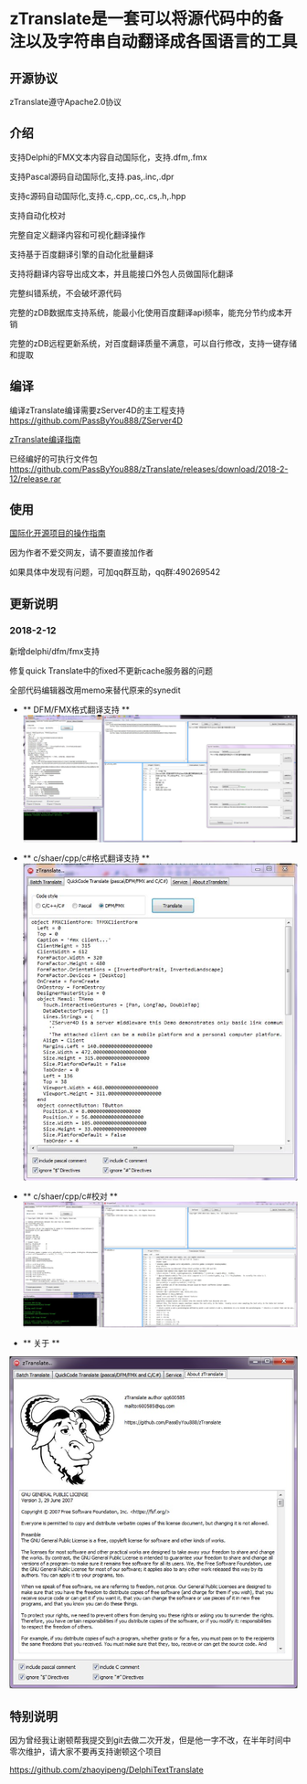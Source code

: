 # zTranslate是一套可以将源代码中的备注以及字符串自动翻译成各国语言的工具

## 开源协议

zTranslate遵守Apache2.0协议




## 介绍

支持Delphi的FMX文本内容自动国际化，支持.dfm,.fmx

支持Pascal源码自动国际化,支持.pas,.inc,.dpr

支持c源码自动国际化,支持.c,.cpp,.cc,.cs,.h,.hpp

支持自动化校对

完整自定义翻译内容和可视化翻译操作

支持基于百度翻译引擎的自动化批量翻译

支持将翻译内容导出成文本，并且能接口外包人员做国际化翻译

完整纠错系统，不会破坏源代码

完整的zDB数据库支持系统，能最小化使用百度翻译api频率，能充分节约成本开销

完整的zDB远程更新系统，对百度翻译质量不满意，可以自行修改，支持一键存储和提取



## 编译

编译zTranslate编译需要zServer4D的主工程支持
 https://github.com/PassByYou888/ZServer4D


[zTranslate编译指南](https://github.com/PassByYou888/zTranslate/blob/master/Document/zTranslate%E7%BC%96%E8%AF%91%E6%8C%87%E5%8D%97.pdf)


已经编好的可执行文件包
 https://github.com/PassByYou888/zTranslate/releases/download/2018-2-12/release.rar


## 使用

[国际化开源项目的操作指南](https://github.com/PassByYou888/zTranslate/blob/master/Document/%E4%BD%BF%E7%94%A8zTranslate%E5%B0%86%E6%9C%AC%E5%9C%9F%E9%A1%B9%E7%9B%AE%E8%87%AA%E5%8A%A8%E6%9B%B4%E6%8D%A2%E4%B8%BA%E5%9B%BD%E9%99%85%E9%A1%B9%E7%9B%AE.pdf)


因为作者不爱交网友，请不要直接加作者


如果具体中发现有问题，可加qq群互助，qq群:490269542


## 更新说明

### 2018-2-12 

新增delphi/dfm/fmx支持

修复quick Translate中的fixed不更新cache服务器的问题

全部代码编辑器改用memo来替代原来的synedit



- ** DFM/FMX格式翻译支持 **
![2](https://github.com/PassByYou888/zTranslate/raw/master/2.JPG)

- ** c/shaer/cpp/c#格式翻译支持 **
![3](https://github.com/PassByYou888/zTranslate/raw/master/3.JPG)

- ** c/shaer/cpp/c#校对 **
![4](https://github.com/PassByYou888/zTranslate/raw/master/4.JPG)

- ** 关于 **

![1](https://github.com/PassByYou888/zTranslate/raw/master/1.jpg)


## 特别说明

因为曾经我让谢顿帮我提交到git去做二次开发，但是他一字不改，在半年时间中零次维护，请大家不要再支持谢顿这个项目

https://github.com/zhaoyipeng/DelphiTextTranslate

